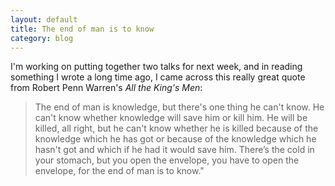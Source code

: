 ```yaml
---
layout: default
title: The end of man is to know
category: blog
---
```


I'm working on putting together two talks for next week, and in reading something I wrote a long time ago, I came across this really great quote from Robert Penn Warren's _All the King's Men_:

> The end of man is knowledge, but there's one thing he can't know. He can't know whether knowledge will save him or kill him. He will be killed, all right, but he can't know whether he is killed because of the knowledge which he has got or because of the knowledge which he hasn't got and which if he had it would save him. There’s the cold in your stomach, but you open the envelope, you have to open the envelope, for the end of man is to know."
